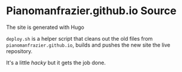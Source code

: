 # Pianomanfrazier.github.io Source

The site is generated with Hugo

`deploy.sh` is a helper script that cleans out the old files from `pianomanfrazier.github.io`, builds and pushes the new site the live repository.

It's a little *hacky* but it gets the job done.
